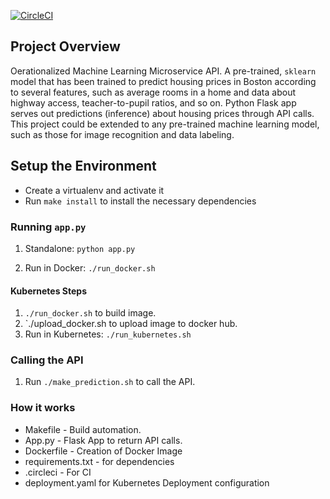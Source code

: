 [![CircleCI](https://circleci.com/gh/nevermyuk/project-ml-microservice-kubernetes.svg?style=svg)](https://circleci.com/gh/nevermyuk/project-ml-microservice-kubernetes)
## Project Overview

Oerationalized Machine Learning Microservice API. 
A pre-trained, `sklearn` model that has been trained to predict housing prices in Boston according to several features, such as average rooms in a home and data about highway access, teacher-to-pupil ratios, and so on. 
Python Flask app serves out predictions (inference) about housing prices through API calls.
This project could be extended to any pre-trained machine learning model, such as those for image recognition and data labeling.


## Setup the Environment

* Create a virtualenv and activate it
* Run `make install` to install the necessary dependencies

### Running `app.py`

1. Standalone:  `python app.py`

2. Run in Docker:  `./run_docker.sh` 


#### Kubernetes Steps
1. `./run_docker.sh` to build image.
2. `./upload_docker.sh to upload image to docker hub.
3. Run in Kubernetes:  `./run_kubernetes.sh`


### Calling the API
1. Run `./make_prediction.sh` to call the API.

### How it works

- Makefile -  Build automation.
- App.py - Flask App to return API calls.
- Dockerfile - Creation of Docker Image
- requirements.txt - for dependencies
- .circleci - For CI
- deployment.yaml for Kubernetes Deployment configuration

